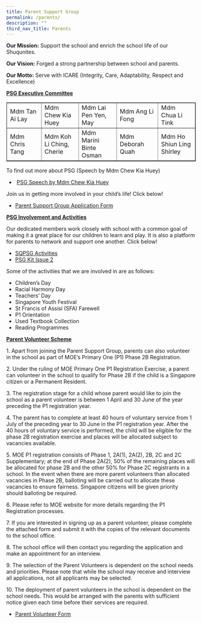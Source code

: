 ```yaml
---
title: Parent Support Group
permalink: /parents/
description: ""
third_nav_title: Parents
---
```


<p><strong>Our Mission:</strong>&nbsp;Support the school and enrich the school life of our Shuqunites.</p>
<p><strong>Our Vision:</strong>&nbsp;Forged a strong partnership between school and parents.</p>
<p><strong>Our Motto:</strong>&nbsp;Serve with ICARE (Integrity, Care, Adaptability, Respect and Excellence)</p>
<p><strong><u>PSG Executive Committee</u></strong></p>
<div>
<table border="1">
<tbody>
<tr>
<td width="173">Mdm Tan Ai Lay</td>
<td width="173">Mdm Chew Kia Huey</td>
<td width="173">Mdm Lai Pen Yen, May</td>
<td width="173">Mdm Ang Li Fong</td>
<td width="167">Mdm Chua Li Tink</td>
</tr>
<tr>
<td width="173">Mdm Chris Tang</td>
<td width="173">Mdm Koh Li Ching, Cherie</td>
<td width="173">Mdm Marini Binte Osman</td>
<td width="173">Mdm Deborah Quah</td>
<td width="167">Mdm Ho Shiun Ling Shirley</td>
</tr>
</tbody>
</table>
</div>
<p>To find out more about PSG (Speech by Mdm Chew Kia Huey)</p>
<ul>
<li>&nbsp;<a href="https://youtu.be/HfcMjklcTF4" target="_blank" rel="noopener noreferrer">PSG Speech by Mdm Chew Kia Huey</a></li>
</ul>
<p>Join us in getting more involved in your child&rsquo;s life! Click below!</p>
<ul>
<li><a href="https://tinyurl.com/2021SQPSG" target="_blank" rel="noopener noreferrer">Parent Support Group Application Form</a></li>
</ul>
<p><span style="text-decoration: underline;"><strong>PSG Involvement and Activities</strong></span></p>
<p>Our dedicated members work closely with school with a common goal of making it a great place for our children to learn and play. It is also a platform for parents to network and support one another. Click below!</p>
<ul>
<li><a href="https://sites.google.com/moe.edu.sg/2021-sqpsg-activities/home" target="_blank" rel="noopener noreferrer">SQPSG Activities</a></li>
<li><a href="https://shuqunpri.moe.edu.sg/wp-content/uploads/2021/06/PSG-Kit-Issue-2-FINAL.pdf" target="_blank" rel="noopener noreferrer">PSG Kit Issue 2</a></li>
</ul>
<p>Some of the activities that we are involved in are as follows:</p>
<ul>
<li>Children&rsquo;s Day</li>
<li>Racial Harmony Day</li>
<li>Teachers&rsquo; Day</li>
<li>Singapore Youth Festival</li>
<li>St Francis of Assisi (SFA) Farewell</li>
<li>P1 Orientation</li>
<li>Used Textbook Collection</li>
<li>Reading Programmes</li>
</ul>
<p><strong><u>Parent Volunteer Scheme</u></strong></p>
<p>1. Apart from joining the Parent Support Group, parents can also volunteer in the school as part of MOE&rsquo;s Primary One (P1) Phase 2B Registration.</p>
<p>2. Under the ruling of MOE Primary One P1 Registration Exercise, a parent can volunteer in the school to qualify for Phase 2B if the child is a Singapore citizen or a Permanent Resident.</p>
<p>3. The registration stage for a child whose parent would like to join the school as a parent volunteer is between 1 April and 30 June of the year preceding the P1 registration year.</p>
<p>4. The parent has to complete at least 40 hours of voluntary service from 1 July of the preceding year to 30 June in the P1 registration year. After the 40 hours of voluntary service is performed, the child will be eligible for the phase 2B registration exercise and places will be allocated subject to vacancies available.</p>
<p>5. MOE P1 registration consists of Phase 1, 2A(1), 2A(2), 2B, 2C and 2C Supplementary; at the end of Phase 2A(2), 50% of the remaining places will be allocated for phase 2B and the other 50% for Phase 2C registrants in a school. In the event when there are more parent volunteers than allocated vacancies in Phase 2B, balloting will be carried out to allocate these vacancies to ensure fairness. Singapore citizens will be given priority should balloting be required.</p>
<p>6. Please refer to MOE website for more details regarding the P1 Registration processes.</p>
<p>7. If you are interested in signing up as a parent volunteer, please complete the attached form and submit it with the copies of the relevant documents to the school office.</p>
<p>8. The school office will then contact you regarding the application and make an appointment for an interview.</p>
<p>9. The selection of the Parent Volunteers is dependent on the school needs and priorities. Please note that while the school may receive and interview all applications, not all applicants may be selected.</p>
<p>10. The deployment of parent volunteers in the school is dependent on the school needs. This would be arranged with the parents with sufficient notice given each time before their services are required.</p>
<ul>
<li><u><a href="https://shuqunpri.moe.edu.sg/wp-content/uploads/2017/03/Parent-VolunteerApplication-Letter.pdf" target="_blank" rel="noopener noreferrer">Parent Volunteer Form</a></u></li>
</ul>